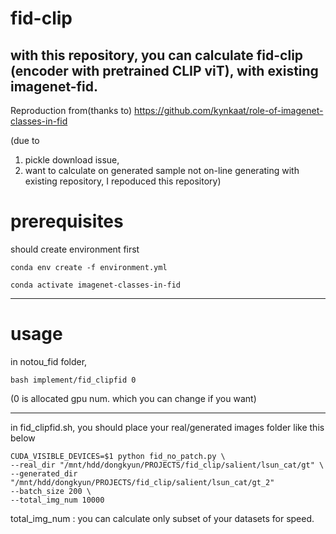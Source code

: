 # fid-clip

## with this repository, you can calculate fid-clip (encoder with pretrained CLIP viT), with existing imagenet-fid. 

Reproduction from(thanks to) https://github.com/kynkaat/role-of-imagenet-classes-in-fid 

(due to 
1. pickle download issue,
2. want to calculate on generated sample not on-line generating
with existing repository, I repoduced this repository)

# prerequisites 

should create environment first

`
conda env create -f environment.yml
`

`
conda activate imagenet-classes-in-fid
`

---
# usage

in notou_fid folder, 

`
bash implement/fid_clipfid 0
`


(0 is allocated gpu num. which you can change if you want)

---

in fid_clipfid.sh, you should place your real/generated images folder like this below


```
CUDA_VISIBLE_DEVICES=$1 python fid_no_patch.py \
--real_dir "/mnt/hdd/dongkyun/PROJECTS/fid_clip/salient/lsun_cat/gt" \
--generated_dir "/mnt/hdd/dongkyun/PROJECTS/fid_clip/salient/lsun_cat/gt_2"
--batch_size 200 \
--total_img_num 10000
```

total_img_num : you can calculate only subset of your datasets for speed.

